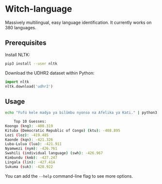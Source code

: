 # Witch-language
Massively multilingual, easy language identification.
It currently works on 380 languages.

## Prerequisites
Install NLTK:
```Bash
pip3 install --user nltk
```

Download the UDHR2 dataset within Python:
```Python
import nltk
nltk.download('udhr2')
```

## Usage
```Bash
echo "Fufú kele madya ya bilûmbu nyonso na Afelika ya Kati." | python3 langid.py

    Top 10 Guesses:
Koongo (kng): -408.319
Kituba (Democratic Republic of Congo) (ktu): -408.895
Lozi (loz): -419.485
Kaonde (kqn): -421.326
Luba-Lulua (lua): -421.911
Nyamwezi (nym): -426.761
Swahili (individual language) (swh): -426.967
Kimbundu (kmb): -427.247
Lingala (lin): -427.414
Sukuma (suk): -428.922

```

You can add the `--help` command-line flag to see more options.

